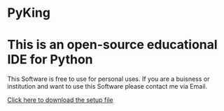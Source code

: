 # PyKing
# This is an open-source educational IDE for Python
This Software is free to use for personal uses.
If you are a buisness or institution and want to use this Software please contact me via Email.

[Click here to download the setup file](https://github.com/Jan-Hentschel/PyKing/tree/main/latest_release/PyKing_setup.exe)
